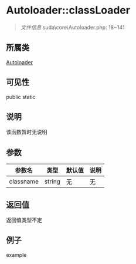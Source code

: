 # Autoloader::classLoader



> *文件信息* suda\core\Autoloader.php: 18~141

## 所属类 

[Autoloader](../Autoloader.md)

## 可见性

 public static

## 说明

该函数暂时无说明


## 参数


| 参数名 | 类型 | 默认值 | 说明 |
|--------|-----|-------|-------|
| classname |  string | 无 | 无 |



## 返回值

返回值类型不定


## 例子

example